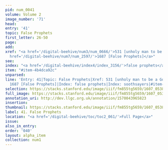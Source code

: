 ```yaml
---
pid: num_0041
volume: Volume 2
image_number: '71'
head:
entry: '41'
topic: False Prophets
first_letter: 26-50
page:
add:
xref: "<a href='/digital-beehive/num3/num_0666/'>531 [unholy man to be a Gospel-minister]</a>|<a
  href='/digital-beehive/num7/num_2597/'>1687 [False Prophets]</a>"
see:
index: "<a href='/digital-beehive/index4/index_3156/'>false prophets</a>|<a href='/digital-beehive/index4/index_3826/'>soothsayers</a>"
item: "#item-4b4dca92c"
unparsed:
line: 'Entry: 41|Topic: False Prophets|Xref: 531 [unholy man to be a Gospel-minister]|Xref:
  1687 [False Prophets]|Index: false prophets|Index: soothsayers|#item-4b4dca92c'
selection: https://stacks.stanford.edu/image/iiif/fm855tg5659/1607_0538/253,221,3124,859/full/0/default.jpg
full_image: https://stacks.stanford.edu/image/iiif/fm855tg5659/1607_0538/full/full/0/default.jpg
annotation_uri: http://dev.llgc.org.uk/annotation/1570043965823
insertion:
thumbnail: https://stacks.stanford.edu/image/iiif/fm855tg5659/1607_0538/253,221,600,180/250,/0/default.jpg
label: 41. False Prophets
location: "<a href='/digital-beehive/toc/toc2_061/'>Full Page</a>"
issue:
also_in_entry:
order: '040'
layout: alpha_item
collection: num1
---
```

